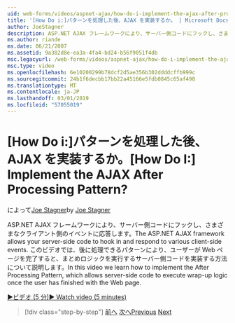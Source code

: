 ```yaml
---
uid: web-forms/videos/aspnet-ajax/how-do-i-implement-the-ajax-after-processing-pattern
title: '[How Do i:]パターンを処理した後、AJAX を実装するか。 | Microsoft Docs'
author: JoeStagner
description: ASP.NET AJAX フレームワークにより、サーバー側コードにフックし、さまざまなクライアント側のイベントに応答します。 このビデオでは、Aft を実装する方法について説明しています.
ms.author: riande
ms.date: 06/21/2007
ms.assetid: 9a382d8e-ea3a-4fa4-bd24-b56f9051f4db
msc.legacyurl: /web-forms/videos/aspnet-ajax/how-do-i-implement-the-ajax-after-processing-pattern
msc.type: video
ms.openlocfilehash: 6e10200299b78dcf2d5ae356b302ddddcffb999c
ms.sourcegitcommit: 24b1f6decbb17bb22a45166e5fdb0845c65af498
ms.translationtype: MT
ms.contentlocale: ja-JP
ms.lasthandoff: 03/01/2019
ms.locfileid: "57055019"
---
```

<a name="how-do-i-implement-the-ajax-after-processing-pattern"></a><span data-ttu-id="460dc-105">[How Do i:]パターンを処理した後、AJAX を実装するか。</span><span class="sxs-lookup"><span data-stu-id="460dc-105">[How Do I:] Implement the AJAX After Processing Pattern?</span></span>
====================
<span data-ttu-id="460dc-106">によって[Joe Stagner](https://github.com/JoeStagner)</span><span class="sxs-lookup"><span data-stu-id="460dc-106">by [Joe Stagner](https://github.com/JoeStagner)</span></span>

<span data-ttu-id="460dc-107">ASP.NET AJAX フレームワークにより、サーバー側コードにフックし、さまざまなクライアント側のイベントに応答します。</span><span class="sxs-lookup"><span data-stu-id="460dc-107">The ASP.NET AJAX framework allows your server-side code to hook in and respond to various client-side events.</span></span> <span data-ttu-id="460dc-108">このビデオでは、後に処理できるパターンにより、ユーザーが Web ページを完了すると、まとめロジックを実行するサーバー側コードを実装する方法について説明します。</span><span class="sxs-lookup"><span data-stu-id="460dc-108">In this video we learn how to implement the After Processing Pattern, which allows server-side code to execute wrap-up logic once the user has finished with the Web page.</span></span>

[<span data-ttu-id="460dc-109">&#9654;ビデオ (5 分)</span><span class="sxs-lookup"><span data-stu-id="460dc-109">&#9654; Watch video (5 minutes)</span></span>](https://channel9.msdn.com/Blogs/ASP-NET-Site-Videos/how-do-i-implement-the-ajax-after-processing-pattern)

> [!div class="step-by-step"]
> <span data-ttu-id="460dc-110">[前へ](how-do-i-use-the-aspnet-ajax-history-control.md)
> [次へ](how-do-i-update-multiple-regions-of-a-page-with-aspnet-ajax.md)</span><span class="sxs-lookup"><span data-stu-id="460dc-110">[Previous](how-do-i-use-the-aspnet-ajax-history-control.md)
[Next](how-do-i-update-multiple-regions-of-a-page-with-aspnet-ajax.md)</span></span>
